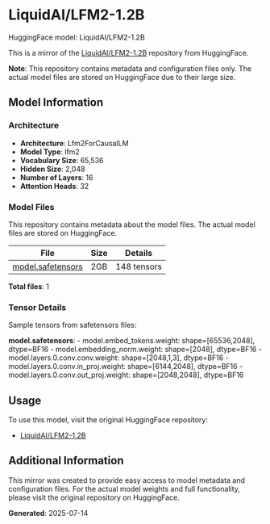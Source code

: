 # LiquidAI/LFM2-1.2B

HuggingFace model: LiquidAI/LFM2-1.2B

This is a mirror of the [LiquidAI/LFM2-1.2B](https://huggingface.co/LiquidAI/LFM2-1.2B) repository from HuggingFace.

**Note**: This repository contains metadata and configuration files only. The actual model files are stored on HuggingFace due to their large size.

## Model Information

### Architecture

- **Architecture**: Lfm2ForCausalLM
- **Model Type**: lfm2
- **Vocabulary Size**: 65,536
- **Hidden Size**: 2,048
- **Number of Layers**: 16
- **Attention Heads**: 32

### Model Files

This repository contains metadata about the model files. The actual model files are stored on HuggingFace.

| File | Size | Details |
|------|------|---------|
| [model.safetensors](https://huggingface.co/LiquidAI/LFM2-1.2B/blob/main/model.safetensors) | 2GB | 148 tensors |

**Total files**: 1

### Tensor Details

Sample tensors from safetensors files:

**model.safetensors**:
    - model.embed_tokens.weight: shape=[65536,2048], dtype=BF16
    - model.embedding_norm.weight: shape=[2048], dtype=BF16
    - model.layers.0.conv.conv.weight: shape=[2048,1,3], dtype=BF16
    - model.layers.0.conv.in_proj.weight: shape=[6144,2048], dtype=BF16
    - model.layers.0.conv.out_proj.weight: shape=[2048,2048], dtype=BF16

## Usage

To use this model, visit the original HuggingFace repository:
- [LiquidAI/LFM2-1.2B](https://huggingface.co/LiquidAI/LFM2-1.2B)

## Additional Information

This mirror was created to provide easy access to model metadata and configuration files. For the actual model weights and full functionality, please visit the original repository on HuggingFace.

**Generated**: 2025-07-14
